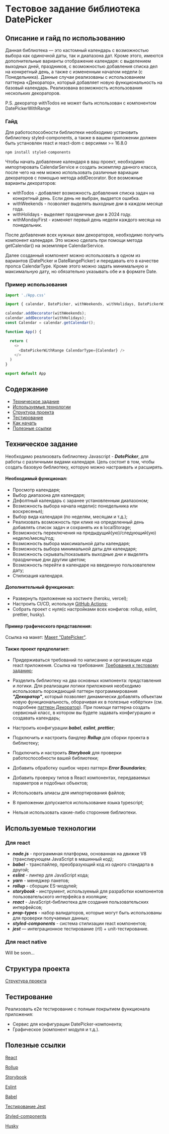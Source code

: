 # Tестовое задание библиотека DatePicker

## Описание и гайд по использованию

Данная библиотека — это кастомный календарь с возможностью выбора как одиночной даты, так и диапазона дат. Кроме этого, имеются дополнительные варианты отображение календаря: с выделением выходных дней, праздников, с возможностью добавления списка дел на конкретный день, а также с измененным началом недели (с Понедельника). Данные случаи реализованы с использованием паттерна «Декоратор», который добавляет новую функциональность на базовый календарь. Реализована возможность использования нескольких декораторов.

P.S. декоратор withTodos не может быть использован с компонентом DatePickerWithRange

### Гайд

Для работоспособности библиотеки необходимо установить библиотеку styled-components, а также в вашем приложении должен быть установлен react и react-dom с версиями >= 16.8.0

```
npm install styled-components
```

Чтобы начать добавление календаря в ваш проект, необходимо импортировать CalendarService и создать экземпляр данного класса, после чего на нем можно использовать различные вариации декораторов с помощью метода addDecorator. Все возможные варианты декораторов:

- withTodos - добавляет возможность добавления списка задач на конкретный день. Если день не выбран, выдается ошибка.
- withWeekends - позволяет выделять выходные дни в каждом месяце года.
- withHolidays - выделяет праздничные дни в 2024 году.
- withMondayFirst - изменяет первый день недели каждого месяца на понедельник.

После добавления всех нужных вам декораторов, необходимо получить компонент календаря. Это можно сделать при помощи метода getCalendar() на экземпляре CalendarService.

Далее созданный компонент можно использовать в одном из вариантов (DatePicker и DateRangePicker) и передавать его в качестве пропса CalendarType. Кроме этого можно задать минимальную и максимальную дату, но обязательно указывать обе и в формате Date.

### Пример использования

```js
import './App.css'

import { calendar, DatePicker, withWeekends, withHolidays, DatePickerWithRange } from 'datepicker-library-savchikoff';

calendar.addDecorator(withWeekends);
calendar.addDecorator(withHolidays);
const Calendar = calendar.getCalendar();

function App() {

  return (
    <>
      <DatePickerWithRange CalendarType={Calendar} />
    </>
  )
}

export default App
```

## Содержание

- [Техническое задание](#Техническое-задание)
- [Используемые технологии](#Используемые-технологии)
- [Структура проекта](#Структура-проекта)
- [Тестирование](#Тестирование)
- [Как начать](#Как-начать)
- [Полезные ссылки](#Полезные-ссылки)

## Техническое задание

Необходимо реализовать библиотеку Javascript - **_DatePicker_**, для работы с различными видами календаря.
Цель состоит в том, чтобы создать базовую библиотеку, которую можно настраивать и расширять.

#### Необходимый функционал:

- Просмотр календаря;
- Выбор диапазона для календаря;
- Дефолтный календарь с заранее установленным диапазоном;
- Возможность выбора начала недели(с понедельника или воскресенья);
- Выбор вида календаря (по неделям, месяцам и т.д.);
- Реализовать возможность при клике на определенный день добавлять список задач и
  сохранять их в localStorage;
- Возможность переключения на предыдущий(ую)/следующий(ую) неделю/месяц/год;
- Возможность выбора максимальной даты календаря;
- Возможность выбора минимальной даты для календаря;
- Возможность скрывать/показывать выходные дни и выделять праздничные дни другим цветом;
- Возможность перейти в календаре на введенную пользователем дату;
- Стилизация календаря.

#### Дополнительный функционал:

- Развернуть приложение на хостинге (heroku, vercel);
- Настроить CI/CD, используя [GitHub Actions](https://github.com/features/actions);
- Собрать проект с нуля(с настройками всех конфигов: rollup, eslint, prettier, husky).

#### Пример графического представления:

Ссылка на макет: [Макет "DatePicker"](https://www.figma.com/file/PGg4P38QaPjUzasxC2GSkv/Modsen-Datepicker?node-id=0%3A1&t=dWZj8oM41qBje0bv-0).

#### Также проект предполагает:

- Придерживаться требований по написанию и организации кода react приложения. Ссылка на требования: [Требования к тестовому заданию](https://github.com/annaprystavka/requirements);

- Разделить библиотеку на два основных компонента: представления и логики. Для реализации логики приложения необходимо использовать порождающий паттерн программирования **_"Декоратор"_**, который позволяет динамически добавлять объектам новую функциональность, оборачивая их в полезные «обёртки» (см. подробнее [паттерн Декоратор](https://refactoring.guru/ru/design-patterns/decorator)). При помощи паттерна создать сервисный класс, в котором вы будете задавать конфигурацию и создавать календарь;

- Настроить конфигурации **_babel_**, **_eslint_**, **_prettier_**;

- Подключить и настроить бандлер **_Rollup_** для сборки проекта в библиотеку;

- Подключить и настроить **_Storybook_** для проверки работоспособности вашей библиотеки;

- Добавить обработку ошибок через паттерн **_Error Boundaries_**;

- Добавить проверку типов в React компонентах, передаваемых параметров и подобных объектов;

- Использовать алиасы для импортирования файлов;

- В приложении допускается использование языка typescript;

- Нельзя использовать какие-либо сторонние библиотеки.

## Используемые технологии

### Для react

- **_node.js_** - программная платформа, основанная на движке V8 (транслирующем JavaScript в машинный код);
- **_babel_** - транспайлер, преобразующий код из одного стандарта в другой;
- **_eslint_** - линтер для JavaScript кода;
- **_yarn_** - менеджер пакетов;
- **_rollup_** - сборщик ES-модулей;
- **_storybook_** - инструмент, используемый для разработки компонентов пользовательского интерфейса в изоляции;
- **_react_** - JavaScript-библиотека для создания пользовательских интерфейсов;
- **_prop-types_** - набор валидаторов, которые могут быть использованы для проверки получаемых данных;
- **_styled-components_** - система стилизации react компонентов;
- **_jest_** — интеграционное тестирование (rtl) + unit-тестирование.

### Для react native

Will be soon...

## Структура проекта

[Структура проекта](https://github.com/mkrivel/structure)

## Тестирование

Реализовать e2e тестирование c полным покрытием функционала приложения:

- Сервис для конфигурации DatePicker-компонента;
- Графическое (компонент модуля и т.д.).

## Полезные ссылки

[React](https://reactjs.org/docs/getting-started.html)

[Rollup](https://rollupjs.org/guide/en/)

[Storybook](https://storybook.js.org/docs/basics/introduction/)

[Eslint](https://eslint.org/docs/user-guide/configuring)

[Babel](https://babeljs.io/docs/en/configuration)

[Тестирование Jest](https://jestjs.io/ru/docs/getting-started)

[Styled-components](https://www.styled-components.com/docs)

[Husky](https://dev.to/ivadyhabimana/setup-eslint-prettier-and-husky-in-a-node-project-a-step-by-step-guide-946)
